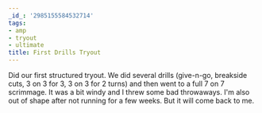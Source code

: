 ```yaml
---
_id_: '2985155584532714'
tags:
- amp
- tryout
- ultimate
title: First Drills Tryout
---
```


Did our first structured tryout. We did several drills (give-n-go, breakside cuts, 3 on 3 for 3, 3 on 3 for 2 turns) and then went to a full 7 on 7 scrimmage. It was a bit windy and I threw some bad throwaways. I'm also out of shape after not running for a few weeks. But it will come back to me.
